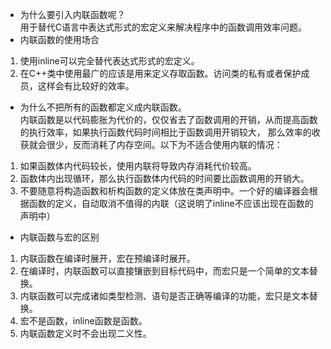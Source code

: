 - 为什么要引入内联函数呢？  
用于替代C语言中表达式形式的宏定义来解决程序中的函数调用效率问题。
- 内联函数的使用场合  
1. 使用inline可以完全替代表达式形式的宏定义。  
2. 在C++类中使用最广的应该是用来定义存取函数。访问类的私有或者保护成员，这样会有比较好的效率。 
- 为什么不把所有的函数都定义成内联函数。  
内联函数是以代码膨胀为代价的，仅仅省去了函数调用的开销，从而提高函数的执行效率，如果执行函数代码时间相比于函数调用开销较大，
那么效率的收获就会很少，反而消耗了内存空间。以下为不适合使用内联的情况：  
1. 如果函数体内代码较长，使用内联将导致内存消耗代价较高。
2. 函数体内出现循环，那么执行函数体内代码的时间要比函数调用的开销大。
3. 不要随意将构造函数和析构函数的定义体放在类声明中。一个好的编译器会根据函数的定义，自动取消不值得的内联（这说明了inline不应该出现在函数的声明中）
- 内联函数与宏的区别  
1. 内联函数在编译时展开，宏在预编译时展开。
2. 在编译时，内联函数可以直接镶嵌到目标代码中，而宏只是一个简单的文本替换。
3. 内联函数可以完成诸如类型检测、语句是否正确等编译的功能，宏只是文本替换。 
4. 宏不是函数，inline函数是函数。
5. 内联函数定义时不会出现二义性。 

  
